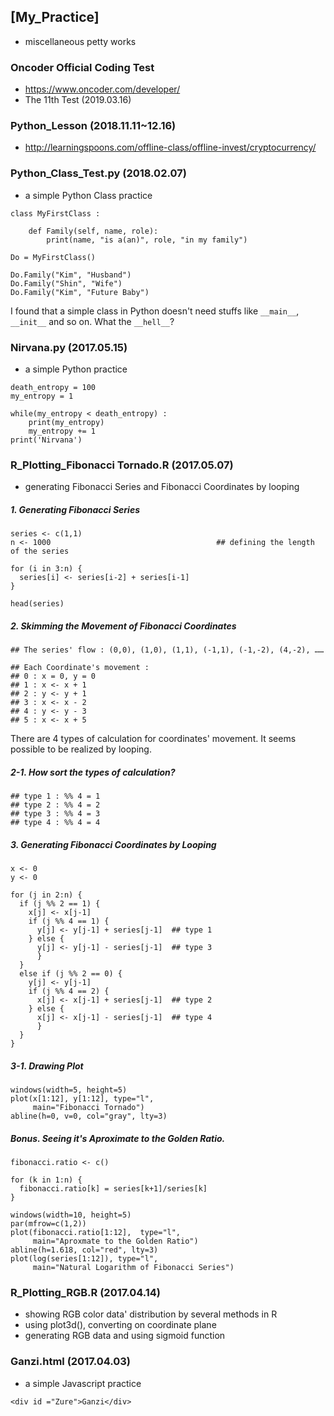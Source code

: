 ## [My_Practice]
- miscellaneous petty works


### Oncoder Official Coding Test
- https://www.oncoder.com/developer/
- The 11th Test (2019.03.16)


### Python_Lesson (2018.11.11~12.16)
- http://learningspoons.com/offline-class/offline-invest/cryptocurrency/


### Python_Class_Test.py (2018.02.07)
- a simple Python Class practice

<pre><code>class MyFirstClass :
    
    def Family(self, name, role):
        print(name, "is a(an)", role, "in my family")

Do = MyFirstClass()

Do.Family("Kim", "Husband")
Do.Family("Shin", "Wife")
Do.Family("Kim", "Future Baby")</code></pre>

I found that a simple class in Python doesn't need stuffs like `__main__`, `__init__` and so on.
What the `__hell__`?

### Nirvana.py (2017.05.15)
- a simple Python practice

<pre><code>death_entropy = 100
my_entropy = 1

while(my_entropy < death_entropy) :
    print(my_entropy)
    my_entropy += 1
print('Nirvana')</code></pre>

### R_Plotting_Fibonacci Tornado.R (2017.05.07)
- generating Fibonacci Series and Fibonacci Coordinates by looping

##### 1. Generating Fibonacci Series
<pre><code>series <- c(1,1)
n <- 1000                                     ## defining the length of the series

for (i in 3:n) {
  series[i] <- series[i-2] + series[i-1]
}

head(series)</code></pre>

##### 2. Skimming the Movement of Fibonacci Coordinates
<pre><code>## The series' flow : (0,0), (1,0), (1,1), (-1,1), (-1,-2), (4,-2), ……

## Each Coordinate's movement :
## 0 : x = 0, y = 0
## 1 : x <- x + 1
## 2 : y <- y + 1
## 3 : x <- x - 2
## 4 : y <- y - 3
## 5 : x <- x + 5</code></pre>

There are 4 types of calculation for coordinates' movement.
It seems possible to be realized by looping.

##### 2-1. How sort the types of calculation?
<pre><code>## type 1 : %% 4 = 1
## type 2 : %% 4 = 2
## type 3 : %% 4 = 3
## type 4 : %% 4 = 4</code></pre>

##### 3. Generating Fibonacci Coordinates by Looping
<pre><code>x <- 0
y <- 0

for (j in 2:n) {
  if (j %% 2 == 1) {
    x[j] <- x[j-1]
    if (j %% 4 == 1) {
      y[j] <- y[j-1] + series[j-1]  ## type 1
    } else {
      y[j] <- y[j-1] - series[j-1]  ## type 3
      }
  }
  else if (j %% 2 == 0) {
    y[j] <- y[j-1]
    if (j %% 4 == 2) {
      x[j] <- x[j-1] + series[j-1]  ## type 2
    } else {
      x[j] <- x[j-1] - series[j-1]  ## type 4
      }
  }
}</code></pre>

##### 3-1. Drawing Plot
<pre><code>windows(width=5, height=5)
plot(x[1:12], y[1:12], type="l", 
     main="Fibonacci Tornado")
abline(h=0, v=0, col="gray", lty=3)</code></pre>

##### Bonus. Seeing it's Aproximate to the Golden Ratio.
<pre><code>fibonacci.ratio <- c()

for (k in 1:n) {
  fibonacci.ratio[k] = series[k+1]/series[k]
}

windows(width=10, height=5)
par(mfrow=c(1,2))
plot(fibonacci.ratio[1:12],  type="l",
     main="Aproxmate to the Golden Ratio")
abline(h=1.618, col="red", lty=3)
plot(log(series[1:12]), type="l", 
     main="Natural Logarithm of Fibonacci Series")</code></pre>


### R_Plotting_RGB.R (2017.04.14)
- showing RGB color data' distribution by several methods in R
- using plot3d(), converting on coordinate plane
- generating RGB data and using sigmoid function


### Ganzi.html (2017.04.03)
- a simple Javascript practice

<pre><code>&ltdiv id ="Zure"&gtGanzi&lt/div&gt

<script type="text/javascript">
  
function thunder() {
	var x = document.getElementById("Zure");
	var storm = document.write(x.innerHTML + " Storm");
	Zure.replace(x,storm);
}
setInterval(thunder, 3000);
	
</script></code></pre>

